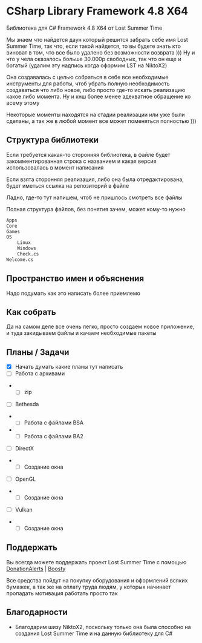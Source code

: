 # CSharp Library Framework 4.8 X64
Библиотека для C# Framework 4.8 X64 от Lost Summer Time

Мы знаем что найдется даун который решится забрать себе имя Lost Summer Time, так что, если такой найдется, то вы будете знать кто виноват в том, что все было удалено без возможности возврата ))) Ну и что у чела оказалось больше 30.000р свободных, так что он еще и богатый (удалим эту надпись когда оформим LST на NiktoX2)

Она создавалась с целью собраться в себе все необходимые инструменты для работы, чтоб убрать полную необходимость создаваться что либо новое, либо просто где-то искать реализацию какое либо момента. Ну и кнш более менее адекватное обращение ко всему этому

Некоторые моменты находятся на стадии реализации или уже были сделаны, а так же в любой момент все может поменяться полностью )))

## Структура библиотеки
Если требуется какая-то сторонняя библиотека, в файле будет закомментированная строка с названием и какая версия использовалась в момент написания

Если взята сторонняя реализация, либо она была отредактирована, будет иметься ссылка на репозиторий в файле

Ладно, где-то тут напишем, чтоб не пришлось смотреть все файлы

Полная структура файлов, без понятия зачем, может кому-то нужно
```txt
Apps
Core
Games
OS
	Linux
	Windows
	Check.cs
Welcome.cs
```

## Пространство имен и объяснения
Надо подумать как это написать более приемлемо

## Как собрать
Да на самом деле все очень легко, просто создаем новое приложение, и туда закидываем файлы и качаем необходимые пакеты

## Планы / Задачи
- [x] Начать думать какие планы тут написать
- [ ] Работа с архивами
- - [ ] zip
- [ ] Bethesda
- - [ ] Работа с файлами BSA
- - [ ] Работа с файлами BA2
- [ ] DirectX
- - [ ] Создание окна
- [ ] OpenGL
- - [ ] Создание окна
- [ ] Vulkan
- - [ ] Создание окна

## Поддержать
Вы всегда можете поддержать проект Lost Summer Time с помощью
[DonationAlerts](https://www.donationalerts.com/r/lostsummertime)
|
[Boosty](https://boosty.to/lostsummertime/donate)

Все средства пойдут на покупку оборудования и оформлений всяких бумажек, а так же на оплату труда людям, у которых начинает пропадать мотивация работать просто так

## Благодарности
- Благодарим шизу NiktoX2, поскольку только она была способно на создания Lost Summer Time и на данную библиотеку для C#